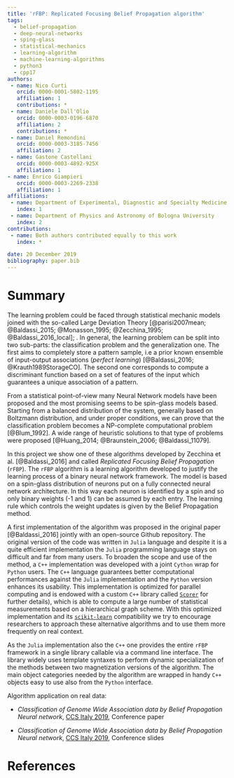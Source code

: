 ```yaml
---
title: 'rFBP: Replicated Focusing Belief Propagation algorithm'
tags:
  - belief-propagation
  - deep-neural-networks
  - sping-glass
  - statistical-mechanics
  - learning-algorithm
  - machine-learning-algorithms
  - python3
  - cpp17
authors:
 - name: Nico Curti
   orcid: 0000-0001-5802-1195
   affiliation: 1
   contributions: *
 - name: Daniele Dall'Olio
   orcid: 0000-0003-0196-6870
   affiliation: 2
   contributions: *
 - name: Daniel Remondini
   orcid: 0000-0003-3185-7456
   affiliation: 2
 - name: Gastone Castellani
   orcid: 0000-0003-4892-925X
   affiliation: 1
- name: Enrico Giampieri
   orcid: 0000-0003-2269-2338
   affiliation: 1
affiliations:
 - name: Department of Experimental, Diagnostic and Specialty Medicine of Bologna University
   index: 1
 - name: Department of Physics and Astronomy of Bologna University
   index: 2
contributions:
 - name: Both authors contributed equally to this work
   index: *

date: 20 December 2019
bibliography: paper.bib
---
```


# Summary

The learning problem could be faced through statistical mechanic models joined with the so-called Large Deviation Theory [@parisi2007mean; @Baldassi_2015; @Monasson_1995; @Zecchina_1995; @Baldassi_2016_local]; .
In general, the learning problem can be split into two sub-parts: the classification problem and the generalization one.
The first aims to completely store a pattern sample, i.e a prior known ensemble of input-output associations (*perfect learning*) [@Baldassi_2016; @Krauth1989StorageCO].
The second one corresponds to compute a discriminant function based on a set of features of the input which guarantees a unique association of a pattern.

From a statistical point-of-view many Neural Network models have been proposed and the most promising seems to be spin-glass models based.
Starting from a balanced distribution of the system, generally based on Boltzmann distribution, and under proper conditions, we can prove that the classification problem becomes a NP-complete computational problem [@Blum_1992].
A wide range of heuristic solutions to that type of problems were proposed [@Huang_2014; @Braunstein_2006; @Baldassi_11079].

In this project we show one of these algorithms developed by Zecchina et al. [@Baldassi_2016] and called *Replicated Focusing Belief Propagation* (`rFBP`).
The `rFBP` algorithm is a learning algorithm developed to justify the learning process of a binary neural network framework.
The model is based on a spin-glass distribution of neurons put on a fully connected neural network architecture.
In this way each neuron is identified by a spin and so only binary weights (-1 and 1) can be assumed by each entry.
The learning rule which controls the weight updates is given by the Belief Propagation method.

A first implementation of the algorithm was proposed in the original paper [@Baldassi_2016] jointly with an open-source Github repository.
The original version of the code was written in `Julia` language and despite it is a quite efficient implementation the `Julia` programming language stays on difficult and far from many users.
To broaden the scope and use of the method, a `C++` implementation was developed with a joint `Cython` wrap for `Python` users.
The `C++` language guarantees better computational performances against the `Julia` implementation and the `Python` version enhances its usability.
This implementation is optimized for parallel computing and is endowed with a custom `C++` library called [`Scorer`](https://github.com/Nico-Curti/scorer) for further details), which is able to compute a large number of statistical measurements based on a hierarchical graph scheme.
With this optimized implementation and its [`scikit-learn`](https://github.com/scikit-learn/scikit-learn) compatibility we try to encourage researchers to approach these alternative algorithms and to use them more frequently on real context.

As the `Julia` implementation also the `C++` one provides the entire `rFBP` framework in a single library callable via a command line interface.
The library widely uses template syntaxes to perform dynamic specialization of the methods between two magnetization versions of the algorithm.
The main object categories needed by the algorithm are wrapped in handy `C++` objects easy to use also from the `Python` interface.

Algorithm application on real data:

- *Classification of Genome Wide Association data by Belief Propagation Neural network*, [CCS Italy 2019](https://github.com/Nico-Curti/rFBP/blob/master/publications/conference/ccs19.pdf), Conference paper

- *Classification of Genome Wide Association data by Belief Propagation Neural network*, [CCS Italy 2019](https://github.com/Nico-Curti/rFBP/blob/master/publications/presentation/ccs19.pdf), Conference slides

# References
